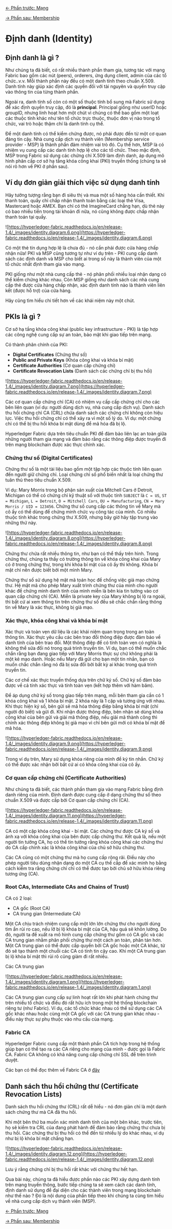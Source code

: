 [<- Phần trước: Mạng](./3-network.md)

[-> Phần sau: Membership](./6-membership.md)

# Định danh (Identity)

## Định danh là gì ?

Như chúng ta đã biết, có rất nhiều thành phần tham gia, tương tác với mạng Fabric bao gồm các nút (peers), orderers, ứng dụng client, admin của các tổ chức..v.v. Mỗi thành phần này đều có một danh tính theo chuẩn X.509. Danh tính này giúp xác định các quyền đối với tài nguyên và quyền truy cập vào thông tin của từng thành phần.

Ngoài ra, danh tính số còn có một số thuộc tính bổ sung mà Fabric sử dụng để xác định quyền truy cập, đó là **principal**. Principal giống như userID hoặc groupID, nhưng linh hoạt hơn một chút vì chúng có thể bao gồm một loạt các thuộc tính khác như tên tổ chức trực thuộc, thuộc đơn vị nào trong tổ chức, vai trò hoặc thậm chí là danh tính cụ thể.

Để một danh tính có thể kiểm chứng được, nó phải được đến từ một cơ quan đáng tin cậy. Nhà cung cấp dịch vụ thành viên (Membership service provider - MSP) là thành phần đảm nhiệm vai trò đó. Cụ thể hơn, MSP là có nhiệm vụ cung cấp các danh tính hợp lệ cho các tổ chức. Theo mặc định, MSP trong Fabric sử dụng các chứng chỉ X.509 làm định danh, áp dụng mô hình phân cấp cơ sở hạ tầng khóa công khai (PKI) truyền thống (chúng ta sẽ nói rõ hơn về PKI ở phần sau).

## Ví dụ đơn giản giải thích việc sử dụng danh tính

Hãy tưởng tượng rằng bạn đi siêu thị và mua một số hàng hóa cần thiết. Khi thanh toán, quầy chỉ chấp nhận thanh toán bằng các loại thẻ Visa, Mastercard hoặc AMEX. Bạn chỉ có thẻ ImagineCard chẳng hạn, dù thẻ này có bao nhiều tiền trong tài khoản đi nữa, nó cũng không được chấp nhận thanh toán tại quầy.

![https://hyperledger-fabric.readthedocs.io/en/release-1.4/_images/identity.diagram.6.png](https://hyperledger-fabric.readthedocs.io/en/release-1.4/_images/identity.diagram.6.png)

Có một thẻ tín dụng hợp lệ là chưa đủ - nó cần phải được cửa hàng chấp nhận nữa! PKI và MSP cũng tương tự như ví dụ trên - PKI cung cấp danh sách các định danh và MSP cho biết ai trong số này là thành viên của một tổ chức nhất định tham gia vào mạng.

PKI giống như một nhà cung cấp thẻ - nó phân phối nhiều loại nhận dạng có thể kiểm chứng khác nhau. Còn MSP giống như danh sách các nhà cung cấp thẻ được cửa hàng chấp nhận, xác định danh tính nào là thành viên liên kết (được hỗ trợ) của cửa hàng.

Hãy cũng tìm hiểu chi tiết hơn về các khái niệm này một chút.

## PKIs là gì ?

Cơ sở hạ tầng khóa công khai (public key infrastructure - PKI) là tập hợp các công nghệ cung cấp sự an toàn, bảo mật khi giao tiếp trên mạng. 

Có thành phân chính của PKI:
-   **Digital Certificates** (Chứng thư số)
-   **Public and Private Keys** (Khóa công khai và khóa bí mật)
-   **Certificate Authorities** (Cơ quan cấp chứng chỉ)
-   **Certificate Revocation Lists** (Danh sách các chứng chỉ bị thu hồi)

![https://hyperledger-fabric.readthedocs.io/en/release-1.4/_images/identity.diagram.7.png](https://hyperledger-fabric.readthedocs.io/en/release-1.4/_images/identity.diagram.7.png)


Các cơ quan cấp chứng chỉ (CA) có nhiệm vụ cấp cấp chứng chỉ cho các bên liên quan (ví dụ: người dùng dịch vụ, nhà cung cấp dịch vụ). Danh sách thu hồi chứng chỉ CA (CRL) chứa danh sách các chứng chỉ không còn hiệu lực. Việc thu hồi chứng chỉ có thể xảy ra vì một số lý do. Ví dụ: một chứng chỉ có thể bị thu hồi khóa bí mật dùng để mã hóa đã bị lộ.

Hyperledger Fabric dựa trên tiêu chuẩn PKI để đảm bảo liên lạc an toàn giữa những người tham gia mạng và đảm bảo rằng các thông điệp được truyền đi trên mạng blockchain được xác thực chính xác. 

### Chứng thư số (Digital Certificates)

Chứng thư số là một tài liệu bao gồm một tập hợp các thuộc tính liên quan đến người giữ chứng chỉ. Loại chứng chỉ số phổ biến nhất là loại chứng thư tuân thủ theo tiêu chuẩn X.509.

Ví dụ: Mary Morris trong bộ phận sản xuất của Mitchell Cars ở Detroit, Michigan có thể có chứng chỉ kỹ thuật số với thuộc tính `SUBJECT` là `C = US`, `ST = Michigan`, `L = Detroit`, `O = Mitchell Cars`, `OU = Manufacturing`, `CN = Mary Morris / UID = 123456`. Chứng thư số cung cấp các thông tin về Mary mà cô ấy có thể dùng để chứng minh chức vụ công tác của mình. Có nhiều thuộc tính khác trong chứng thư X.509, nhưng bây giờ hãy tập trung vào những thứ này.

![https://hyperledger-fabric.readthedocs.io/en/release-1.4/_images/identity.diagram.8.png](https://hyperledger-fabric.readthedocs.io/en/release-1.4/_images/identity.diagram.8.png)

Chứng thư chứa rất nhiều thông tin, như bạn có thể thấy trên hình. Trong chứng thư, chúng ta thấy có trường thông tin về khóa công khai của Mary có ở trong chứng thư, trong khi khóa bí mật của cô ấy thì không. Khóa bí mật chỉ nên được biết bởi một mình Mary.

Chứng thư số sử dụng hệ mật mã toán học để chống việc giả mạo chứng thư. Hệ mật mã cho phép Mary xuất trình chứng thư của mình cho người khác để chứng minh danh tính của mình miễn là bên kia tin tưởng vào cơ quan cấp chứng chỉ (CA). Miễn là private key của Mary không bị lộ ra ngoài, thì bất cứ ai xem thông tin trên chứng thư số đều sẽ chắc chắn rằng thông tin về Mary là xác thực, không bị giả mạo.

### Xác thực, khóa công khai và khóa bí mật

Xác thực và toàn vẹn dữ liệu là các khái niệm quan trọng trong an toàn thông tin. Xác thực yêu cầu các bên trao đổi thông điệp được đảm bảo về danh tính của bên trao đổi. Một thông điệp để có tính toàn vẹn có nghĩa là không thể sửa đổi nó trong quá trình truyền tin. Ví dụ, bạn có thể muốn chắc chắn rằng bạn đang giao tiếp với Mary Morris thực sự chứ không phải là một kẻ mạo danh. Hoặc nếu Mary đã gửi cho bạn một tin nhắn, bạn có muốn chắc chắn rằng nó đã bị sửa đổi bởi bất kỳ ai khác trong quá trình truyền tin.

Các cơ chế xác thực truyền thống dựa trên chữ ký số. Chữ ký số đảm bảo được về cả tính xác thực và tính toàn vẹn (kết hợp thêm với hàm băm).

Để áp dụng chữ ký số trong giao tiếp trên mạng, mỗi bên tham gia cần có 1 khóa công khai và 1 khóa bí mật. 2 khóa này là 1 cặp và tương ứng với nhau. Khi thực hiện ký số, bên gửi sẽ mã hóa thông điệp bằng khóa bí mật (chỉ người đó biết) và gửi đi. Khi nhận được thông điệp, bên nhận sẽ dùng khóa công khai của bên gửi và giải mã thông điệp, nếu giải mã thành công thì chính xác thông điệp không bị giả mạo vì chỉ bên gửi mới có khóa bí mật để mã hóa.


![https://hyperledger-fabric.readthedocs.io/en/release-1.4/_images/identity.diagram.9.png](https://hyperledger-fabric.readthedocs.io/en/release-1.4/_images/identity.diagram.9.png)

Trong ví dụ trên, Mary sử dụng khóa riêng của mình để ký tin nhắn. Chữ ký có thể được xác nhận bởi bất cứ ai có khóa công khai của cô ấy.

### Cơ quan cấp chứng chỉ (Certificate Authorities)

Như chúng ta đã biết, các thành phần tham gia vào mạng Fabric bằng định danh riêng của mình. Định danh được cung cấp ở dạng chứng thư số theo chuẩn X.509 và được cấp bởi Cơ quan cấp chứng chỉ (CA).

![https://hyperledger-fabric.readthedocs.io/en/release-1.4/_images/identity.diagram.11.png](https://hyperledger-fabric.readthedocs.io/en/release-1.4/_images/identity.diagram.11.png)

CA có một cặp khóa công khai - bí mật. Các chứng thư được CA ký số và ánh xạ với khóa công khai của bên được cấp chứng thư. Kết quả là, nếu một người tin tưởng CA, họ có thể tin tưởng rằng khóa công khai các chứng thư do CA cấp chính xác là khóa công khai của chủ sở hữu chứng thư.

Các CA cũng có một chứng thư mà họ cung cấp rộng rãi. Điều này cho phép người tiêu dùng nhận dạng do một CA cụ thể cấp để xác minh họ bằng cách kiểm tra rằng chứng chỉ chỉ có thể được tạo bởi chủ sở hữu khóa riêng tương ứng (CA).


### Root CAs, Intermediate CAs and Chains of Trust)

CA có 2 loại:
- CA gốc (Root CA)
- CA trung gian (Intermediate CA)

Một CA chịu trách nhiệm cung cấp một lớn lớn chứng thư cho người dùng tìm ẩn rủi ro cao, nếu lỡ bị lộ khóa bí mật của CA, hậu quả sẽ khôn lường. Do đó, người ta đề xuất ra mô hình cung cấp chứng thư gồm có CA gốc và các CA trung gian nhằm phân phối chứng thư một cách an toàn, phân tán hơn. Một CA trung gian có thể được cấp quyền bởi CA gốc hoặc một CA khác, từ đó sẽ tạo thành một chuỗi các CA có tính tin cậy cao. Khi một CA trung gian bị lộ khóa bí mật thì rủi rõ cũng giảm đi rất nhiều.

Các CA trung gian 

![https://hyperledger-fabric.readthedocs.io/en/release-1.4/_images/identity.diagram.1.png](https://hyperledger-fabric.readthedocs.io/en/release-1.4/_images/identity.diagram.1.png)

Các CA trung gian cung cấp sự linh hoạt rất lớn khi phát hành chứng thư trên nhiều tổ chức và điều đó rất hữu ích trong một hệ thống blockchain riêng tư (như Fabric). Ví dụ, các tổ chức khác nhau có thể sử dụng các CA gốc khác nhau hoặc cùng một CA gốc với các CA trung gian khác nhau - điều này thực sự phụ thuộc vào nhu cầu của mạng.

### Fabric CA

Hyperledger Fabric cung cấp một thành phần CA tích hợp trong hệ thống giúp bạn có thể tạo ra các CA riêng cho mạng của mình - được gọi là Fabric CA. Fabric CA không có khả năng cung cấp chứng chỉ SSL để trên trình duyệt.

Các bạn có thể đọc thêm về Fabric CA ở [đây](https://hyperledger-fabric-ca.readthedocs.io/en/release-1.4/)

## Danh sách thu hồi chứng thư (Certificate Revocation Lists)

Danh sách thu hồi chứng thư (CRL) rất dễ hiểu - nó đơn giản chỉ là một danh sách chứng thư mà CA đã thu hồi.

Khi một bên thứ ba muốn xác minh danh tính của một bên khác, trước tiên, họ sẽ kiểm tra CRL của đang phát hành để đảm bảo rằng chứng thư chưa bị thu hồi. Các chứng thư bị thu hồi có thể đến từ nhiều lý do khác nhau, ví dụ như bị lộ khóa bí mật chẳng hạn.

![https://hyperledger-fabric.readthedocs.io/en/release-1.4/_images/identity.diagram.12.png](https://hyperledger-fabric.readthedocs.io/en/release-1.4/_images/identity.diagram.12.png)

Lưu ý rằng chứng chỉ bị thu hồi rất khác với chứng thư hết hạn.

Qua bài này, chúng ta đã hiểu được phần nào các PKI xây dựng danh tính trên mạng truyền thông, bước tiếp chúng ta sẽ xem cách các danh tính, định danh sử dụng để đại diện cho các thành viên trong mạng blockchain như thế nào ? Đó là nội dung của phần tiếp theo khi chúng ta cùng tim hiểu về nhà cung cấp dịch vụ thành viên (MSP).

[<- Phần trước: Mạng](./3-network.md)

[-> Phần sau: Membership](./6-membership.md)




 